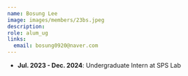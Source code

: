```yaml
---
name: Bosung Lee
image: images/members/23bs.jpeg
description: 
role: alum_ug
links:
  email: bosung0920@naver.com
---
```


- **Jul. 2023 - Dec. 2024**: Undergraduate Intern at SPS Lab
